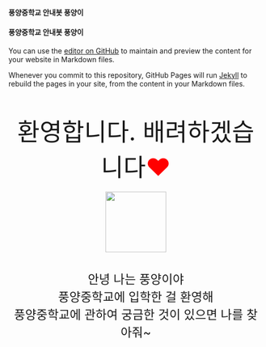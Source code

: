 #### 풍양중학교 안내봇 풍양이
#### 풍양중학교 안내봇 풍양이
You can use the [editor on GitHub](https://github.com/choims8987/pyhelper/edit/gh-pages/index.md) to maintain and preview the content for your website in Markdown files.

Whenever you commit to this repository, GitHub Pages will run [Jekyll](https://jekyllrb.com/) to rebuild the pages in your site, from the content in your Markdown files.

<br>
<br>
<center><font size=7>환영합니다. 배려하겠습니다<font color="red">♥</font></font></center>
<br>
<center><img src="https://user-images.githubusercontent.com/80456991/118447827-3163cc00-b72c-11eb-81dc-14e0351dd393.png" width=120></center>
<br>
<br>



<center><font size=5>안녕 나는 풍양이야 </font></center>
<center><font size=5> 풍양중학교에 입학한 걸 환영해</font></center>
  <center><font size=5> 풍양중학교에 관하여 궁금한 것이 있으면 나를 찾아줘~</font></center>


